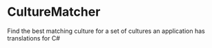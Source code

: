 # CultureMatcher
 Find the best matching culture for a set of cultures an application has translations for C#
